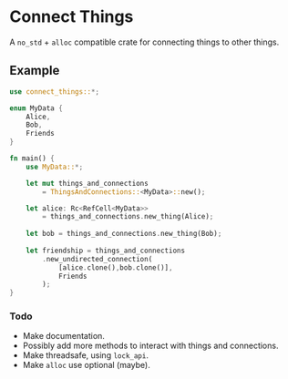 # Connect Things
A `no_std` + `alloc` compatible crate for connecting things to other things.

## Example
```rust
use connect_things::*;

enum MyData {
    Alice,
    Bob,
    Friends
}

fn main() {
    use MyData::*;

    let mut things_and_connections
        = ThingsAndConnections::<MyData>::new();

    let alice: Rc<RefCell<MyData>>
        = things_and_connections.new_thing(Alice);
    
    let bob = things_and_connections.new_thing(Bob);
    
    let friendship = things_and_connections
        .new_undirected_connection(
            [alice.clone(),bob.clone()],
            Friends
        ); 
}


```

### Todo
- Make documentation.
- Possibly add more methods to interact with things and connections.
- Make threadsafe, using `lock_api`.
- Make `alloc` use optional (maybe).

